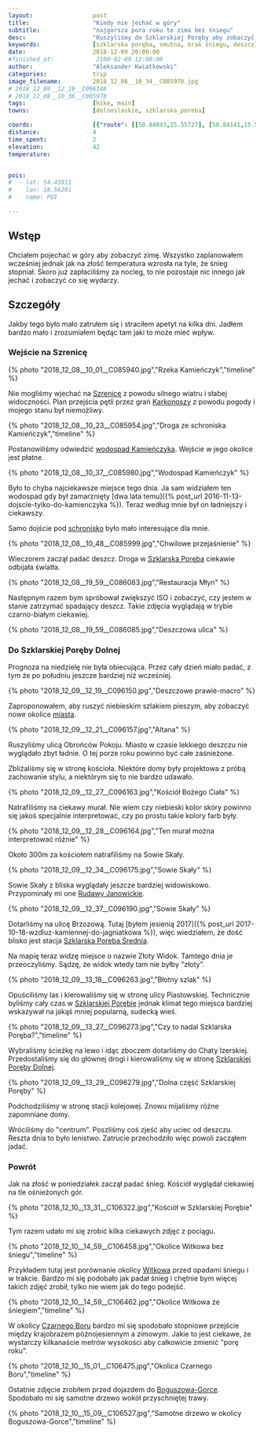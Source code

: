 ```yaml
---
layout:                 post
title:                  "Kiedy nie jechać w góry"
subtitle:               "najgorsza pora roku to zima bez śniegu"
desc:                   "Ruszyliśmy do Szklarskiej Poręby aby zobaczyć trochę śniegu w górach. Jak na złość przyszło ocieplenie i cały śniegi się stopił."
keywords:               [szklarska poręba, smutna, brak śniegu, deszcz]
date:                   2018-12-09 20:00:00
#finished_at:            2100-02-09 12:00:00
author:                 "Aleksander Kwiatkowski"
categories:             trip
image_filename:         2018_12_08__10_34__C085970.jpg
# 2018_12_09__12_19__C096148
# 2018_12_08__10_36__C085978
tags:                   [hike, main]
towns:                  [dolnoslaskie, szklarska_poreba]

coords:                 [{"route": [[50.84843,15.55727], [50.84141,15.55332], [50.84122,15.55813], [50.83702,15.55895], [50.83412,15.55521], [50.83258,15.52946], [50.82697,15.52208], [50.81827,15.51715], [50.81404,15.49620], [50.79399,15.50097]], "type": "hike"}]
distance:               4
time_spent:             2
elevation:              42
temperature:            


pois:
#  - lat: 54.45911
#    lon: 18.56281
#    name: POI

---
```


[wiki-szrenica]: https://pl.wikipedia.org/wiki/Szrenica
[wiki-karkonosze]: https://pl.wikipedia.org/wiki/Karkonosze
[wiki-wodospad-kamienczyka]: https://pl.wikipedia.org/wiki/Wodospad_Kamie%C5%84czyka
[wiki-schronisko-hala]: https://pl.wikipedia.org/wiki/Schronisko_PTTK_na_Hali_Szrenickiej
[wiki-szklarska-poreba]: https://pl.wikipedia.org/wiki/Szklarska_Por%C4%99ba
[wiki-rudawy-janowickie]: https://pl.wikipedia.org/wiki/Rudawy_Janowickie
[wiki-szklarska-srednia]: https://pl.wikipedia.org/wiki/Szklarska_Por%C4%99ba_%C5%9Arednia
[wiki-szklarska-dolna]: https://pl.wikipedia.org/wiki/Szklarska_Por%C4%99ba_Dolna
[wiki-witkow]: https://pl.wikipedia.org/wiki/Witk%C3%B3w_(powiat_wa%C5%82brzyski)
[wiki-czarny-bor]: https://pl.wikipedia.org/wiki/Czarny_B%C3%B3r
[wiki-boguszow-gorce]: https://pl.wikipedia.org/wiki/Bogusz%C3%B3w-Gorce

## Wstęp

Chciałem pojechać w góry aby zobaczyć zimę. Wszystko zaplanowałem wcześniej jednak
jak na złość temperatura wzrosła na tyle, że śnieg stopniał. Skoro już
zapłaciliśmy za nocleg, to nie pozostaje nic innego jak jechać i zobaczyć co się wydarzy.

## Szczegóły

Jakby tego było mało zatrułem się i straciłem apetyt na kilka dni. Jadłem bardzo mało i
zrozumiałem będąc tam jaki to może mieć wpływ.

### Wejście na Szrenicę

{% photo "2018_12_08__10_01__C085940.jpg","Rzeka Kamieńczyk","timeline" %}

Nie mogliśmy wjechać na [Szrenicę][wiki-szrenica] z powodu silnego wiatru i
słabej widoczności. Plan przejścia pętli przez grań [Karkonoszy][wiki-karkonosze]
z powodu pogody i mojego stanu był niemożliwy.

{% photo "2018_12_08__10_23__C085954.jpg","Droga ze schroniska Kamieńczyk","timeline" %}

Postanowiliśmy odwiedzić [wodospad Kamieńczyka][wiki-wodospad-kamienczyka].
Wejście w jego okolice jest płatne.

{% photo "2018_12_08__10_37__C085980.jpg","Wodospad Kamieńczyk" %}

Było to chyba najciekawsze miejsce tego dnia. Ja
sam widziałem ten wodospad gdy był zamarznięty
[dwa lata temu]({% post_url 2016-11-13-dojscie-tylko-do-kamienczyka %}).
Teraz według mnie był on ładniejszy i ciekawszy.

Samo dojście pod [schronisko][wiki-schronisko-hala] było mało interesujące
dla mnie.

{% photo "2018_12_08__10_48__C085999.jpg","Chwilowe przejaśnienie" %}

Wieczorem zaczął padać deszcz. Droga w [Szklarska Poręba][wiki-szklarska-poreba]
ciekawie odbijała światła.

{% photo "2018_12_08__19_59__C086083.jpg","Restauracja Młyn" %}

Następnym razem bym spróbował zwiększyć ISO i zobaczyć, czy jestem w stanie
zatrzymać spadający deszcz. Takie zdjęcia wyglądają w trybie czarno-białym
ciekawiej.

{% photo "2018_12_08__19_59__C086085.jpg","Deszczowa ulica" %}

### Do Szklarskiej Poręby Dolnej

Prognoza na niedzielę nie była obiecująca. Przez cały dzień miało padać, z tym
że po południu jeszcze bardziej niż wcześniej.

{% photo "2018_12_09__12_19__C096150.jpg","Deszczowe prawie-macro" %}

Zaproponowałem, aby ruszyć niebieskim szlakiem pieszym, aby zobaczyć nowe okolice
[miasta][wiki-szklarska-poreba].

{% photo "2018_12_09__12_21__C096157.jpg","Altana" %}

Ruszyliśmy ulicą Obrońców Pokoju. Miasto w czasie lekkiego deszczu nie
wyglądało zbyt ładnie. O tej porze roku powinno być całe zaśnieżone.

Zbliżaliśmy się w stronę kościoła. Niektóre domy były projektowa z próbą
zachowanie stylu, a niektórym się to nie bardzo udawało.

{% photo "2018_12_09__12_27__C096163.jpg","Kościół Bożego Ciała" %}

Natrafiliśmy na ciekawy murał. Nie wiem czy niebieski kolor skóry powinno się jakoś
specjalnie interpretować, czy po prostu takie kolory farb były.

{% photo "2018_12_09__12_28__C096164.jpg","Ten murał można interpretować różnie" %}

Około 300m za kościołem natrafiliśmy na Sowie Skały.

{% photo "2018_12_09__12_34__C096175.jpg","Sowie Skały" %}

Sowie Skały z bliska wyglądały jeszcze bardziej widowiskowo.
Przypominały mi one [Rudawy Janowickie][wiki-rudawy-janowickie].

{% photo "2018_12_09__12_37__C096190.jpg","Sowie Skały" %}

Dotarliśmy na ulicę Brzozową. Tutaj
[byłem jesienią 2017]({% post_url 2017-10-18-wzdluz-kamiennej-do-jagniatkowa %}),
więc wiedziałem, że dość blisko jest stacja [Szklarska Poręba Średnia][wiki-szklarska-srednia].

Na mapię teraz widzę miejsce o nazwie Złoty Widok. Tamtego dnia je przeoczyliśmy.
Sądzę, że widok wtedy tam nie byłby "złoty".

{% photo "2018_12_09__13_18__C096263.jpg","Błotny szlak" %}

Opuściliśmy las i kierowaliśmy się w stronę ulicy Piastowskiej.
Technicznie byliśmy cały czas w [Szklarskiej Porębie][wiki-szklarska-poreba]
jednak klimat tego miejsca bardziej wskazywał na jakąś mniej popularną,
sudecką wieś.

{% photo "2018_12_09__13_27__C096273.jpg","Czy to nadal Szklarska Poręba?","timeline" %}

Wybraliśmy ścieżkę na lewo i idąc zboczem dotarliśmy do Chaty Izerskiej.
Przedostaliśmy się do głównej drogi i kierowaliśmy się
w stronę [Szklarskiej Poręby Dolnej][wiki-szklarska-dolna].

{% photo "2018_12_09__13_29__C096279.jpg","Dolna część Szklarskiej Poręby" %}

Podchodziliśmy w stronę stacji kolejowej. Znowu mijaliśmy różne zapomniane
domy.

Wróciliśmy do "centrum". Poszliśmy coś zjeść aby uciec od deszczu. Reszta dnia
to było lenistwo. Zatrucie przechodziło więc powoli zacząłem jadać.

### Powrót

Jak na złość w poniedziałek zaczął padać śnieg. Kościół wyglądał ciekawiej
na tle ośnieżonych gór.

{% photo "2018_12_10__13_31__C106322.jpg","Kościół w Szklarskiej Porębie" %}

Tym razem udało mi się zrobić kilka ciekawych zdjęć z pociągu.

{% photo "2018_12_10__14_59__C106458.jpg","Okolice Witkowa bez śniegu","timeline" %}

Przykładem tutaj jest porównanie okolicy [Witkowa][wiki-witkow] przed opadami śniegu i
w trakcie. Bardzo mi się podobało jak padał śnieg i chętnie bym więcej
takich zdjęć zrobił, tylko nie wiem jak do tego podejść.

{% photo "2018_12_10__14_59__C106462.jpg","Okolice Witkowa ze śniegiem","timeline" %}

W okolicy [Czarnego Boru][wiki-czarny-bor] bardzo mi się spodobało stopniowe
przejście między krajobrazem późnojesiennym a zimowym. Jakie to jest ciekawe,
że wystarczy kilkanaście metrów wysokości aby całkowicie zmienić "porę roku".

{% photo "2018_12_10__15_01__C106475.jpg","Okolica Czarnego Boru","timeline" %}

Ostatnie zdjęcie zrobiłem przed dojazdem do [Boguszowa-Gorce][wiki-boguszow-gorce].
Spodobało mi się samotne drzewo wokół przyschniętej trawy.

{% photo "2018_12_10__15_09__C106527.jpg","Samotne drzewo w okolicy Boguszowa-Gorce","timeline" %}
